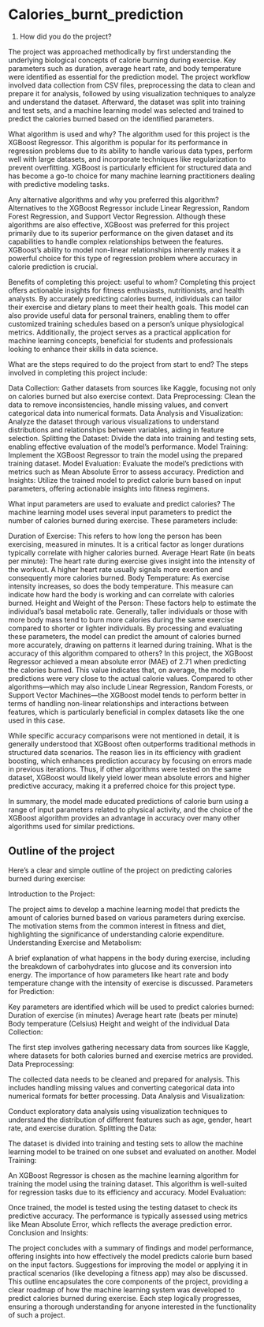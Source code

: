# Calories_burnt_prediction

1. How did you do the project?
   
The project was approached methodically by first understanding the underlying biological concepts of calorie burning during exercise. Key parameters such as duration, average heart rate, and body temperature were identified as essential for the prediction model. The project workflow involved data collection from CSV files, preprocessing the data to clean and prepare it for analysis, followed by using visualization techniques to analyze and understand the dataset. Afterward, the dataset was split into training and test sets, and a machine learning model was selected and trained to predict the calories burned based on the identified parameters.

What algorithm is used and why?
The algorithm used for this project is the XGBoost Regressor. This algorithm is popular for its performance in regression problems due to its ability to handle various data types, perform well with large datasets, and incorporate techniques like regularization to prevent overfitting. XGBoost is particularly efficient for structured data and has become a go-to choice for many machine learning practitioners dealing with predictive modeling tasks.

Any alternative algorithms and why you preferred this algorithm?
Alternatives to the XGBoost Regressor include Linear Regression, Random Forest Regression, and Support Vector Regression. Although these algorithms are also effective, XGBoost was preferred for this project primarily due to its superior performance on the given dataset and its capabilities to handle complex relationships between the features. XGBoost’s ability to model non-linear relationships inherently makes it a powerful choice for this type of regression problem where accuracy in calorie prediction is crucial.

Benefits of completing this project: useful to whom?
Completing this project offers actionable insights for fitness enthusiasts, nutritionists, and health analysts. By accurately predicting calories burned, individuals can tailor their exercise and dietary plans to meet their health goals. This model can also provide useful data for personal trainers, enabling them to offer customized training schedules based on a person’s unique physiological metrics. Additionally, the project serves as a practical application for machine learning concepts, beneficial for students and professionals looking to enhance their skills in data science.

What are the steps required to do the project from start to end?
The steps involved in completing this project include:

Data Collection: Gather datasets from sources like Kaggle, focusing not only on calories burned but also exercise context.
Data Preprocessing: Clean the data to remove inconsistencies, handle missing values, and convert categorical data into numerical formats.
Data Analysis and Visualization: Analyze the dataset through various visualizations to understand distributions and relationships between variables, aiding in feature selection.
Splitting the Dataset: Divide the data into training and testing sets, enabling effective evaluation of the model’s performance.
Model Training: Implement the XGBoost Regressor to train the model using the prepared training dataset.
Model Evaluation: Evaluate the model’s predictions with metrics such as Mean Absolute Error to assess accuracy.
Prediction and Insights: Utilize the trained model to predict calorie burn based on input parameters, offering actionable insights into fitness regimens.

What input parameters are used to evaluate and predict calories?
The machine learning model uses several input parameters to predict the number of calories burned during exercise. These parameters include:

Duration of Exercise: This refers to how long the person has been exercising, measured in minutes. It is a critical factor as longer durations typically correlate with higher calories burned.
Average Heart Rate (in beats per minute): The heart rate during exercise gives insight into the intensity of the workout. A higher heart rate usually signals more exertion and consequently more calories burned.
Body Temperature: As exercise intensity increases, so does the body temperature. This measure can indicate how hard the body is working and can correlate with calories burned.
Height and Weight of the Person: These factors help to estimate the individual’s basal metabolic rate. Generally, taller individuals or those with more body mass tend to burn more calories during the same exercise compared to shorter or lighter individuals.
By processing and evaluating these parameters, the model can predict the amount of calories burned more accurately, drawing on patterns it learned during training.
What is the accuracy of this algorithm compared to others?
In this project, the XGBoost Regressor achieved a mean absolute error (MAE) of 2.71 when predicting the calories burned. This value indicates that, on average, the model’s predictions were very close to the actual calorie values. Compared to other algorithms—which may also include Linear Regression, Random Forests, or Support Vector Machines—the XGBoost model tends to perform better in terms of handling non-linear relationships and interactions between features, which is particularly beneficial in complex datasets like the one used in this case.

While specific accuracy comparisons were not mentioned in detail, it is generally understood that XGBoost often outperforms traditional methods in structured data scenarios. The reason lies in its efficiency with gradient boosting, which enhances prediction accuracy by focusing on errors made in previous iterations. Thus, if other algorithms were tested on the same dataset, XGBoost would likely yield lower mean absolute errors and higher predictive accuracy, making it a preferred choice for this project type.

In summary, the model made educated predictions of calorie burn using a range of input parameters related to physical activity, and the choice of the XGBoost algorithm provides an advantage in accuracy over many other algorithms used for similar predictions.

## Outline of the project
Here’s a clear and simple outline of the project on predicting calories burned during exercise:

Introduction to the Project:

The project aims to develop a machine learning model that predicts the amount of calories burned based on various parameters during exercise.
The motivation stems from the common interest in fitness and diet, highlighting the significance of understanding calorie expenditure.
Understanding Exercise and Metabolism:

A brief explanation of what happens in the body during exercise, including the breakdown of carbohydrates into glucose and its conversion into energy.
The importance of how parameters like heart rate and body temperature change with the intensity of exercise is discussed.
Parameters for Prediction:

Key parameters are identified which will be used to predict calories burned:
Duration of exercise (in minutes)
Average heart rate (beats per minute)
Body temperature (Celsius)
Height and weight of the individual
Data Collection:

The first step involves gathering necessary data from sources like Kaggle, where datasets for both calories burned and exercise metrics are provided.
Data Preprocessing:

The collected data needs to be cleaned and prepared for analysis. This includes handling missing values and converting categorical data into numerical formats for better processing.
Data Analysis and Visualization:

Conduct exploratory data analysis using visualization techniques to understand the distribution of different features such as age, gender, heart rate, and exercise duration.
Splitting the Data:

The dataset is divided into training and testing sets to allow the machine learning model to be trained on one subset and evaluated on another.
Model Training:

An XGBoost Regressor is chosen as the machine learning algorithm for training the model using the training dataset. This algorithm is well-suited for regression tasks due to its efficiency and accuracy.
Model Evaluation:

Once trained, the model is tested using the testing dataset to check its predictive accuracy.
The performance is typically assessed using metrics like Mean Absolute Error, which reflects the average prediction error.
Conclusion and Insights:

The project concludes with a summary of findings and model performance, offering insights into how effectively the model predicts calorie burn based on the input factors.
Suggestions for improving the model or applying it in practical scenarios (like developing a fitness app) may also be discussed.
This outline encapsulates the core components of the project, providing a clear roadmap of how the machine learning system was developed to predict calories burned during exercise. Each step logically progresses, ensuring a thorough understanding for anyone interested in the functionality of such a project.
